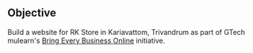 ## Objective
Build a website for RK Store in Kariavattom, Trivandrum as part of GTech mulearn's [Bring Every Business Online](https://awesome.mulearn.org/) initiative.
